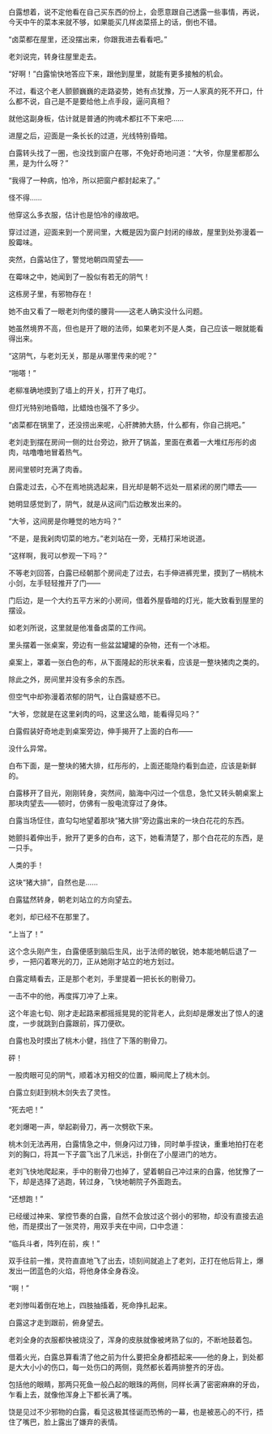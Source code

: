 白露想着，说不定他看在自己买东西的份上，会愿意跟自己透露一些事情，再说，今天中午的菜本来就不够，如果能买几样卤菜搭上的话，倒也不错。

“卤菜都在屋里，还没摆出来，你跟我进去看看吧。”

老刘说完，转身往屋里走去。

“好啊！”白露愉快地答应下来，跟他到屋里，就能有更多接触的机会。

不过，看这个老人颤颤巍巍的走路姿势，她有点犹豫，万一人家真的死不开口，什么都不说，自己是不是要给他上点手段，逼问真相？

就他这副身板，估计就是普通的拘魂术都扛不下来吧……

进屋之后，迎面是一条长长的过道，光线特别昏暗。

白露转头找了一圈，也没找到窗户在哪，不免好奇地问道：“大爷，你屋里都那么黑，是为什么呀？”

“我得了一种病，怕冷，所以把窗户都封起来了。”

怪不得……

他穿这么多衣服，估计也是怕冷的缘故吧。

穿过过道，迎面来到一个房间里，大概是因为窗户封闭的缘故，屋里到处弥漫着一股霉味。

突然，白露站住了，警觉地朝四周望去——

在霉味之中，她闻到了一股似有若无的阴气！

这栋房子里，有邪物存在！

她不由又看了一眼老刘佝偻的腰背——这老人确实没什么问题。

她虽然境界不高，但也是开了眼的法师，如果老刘不是人类，自己应该一眼就能看得出来。

“这阴气，与老刘无关，那是从哪里传来的呢？”

“啪嗒！”

老柳准确地摸到了墙上的开关，打开了电灯。

但灯光特别地昏暗，比蜡烛也强不了多少。

“卤菜都在锅里了，还没捞出来呢，心肝脾肺大肠，什么都有，你自己挑吧。”

老刘走到摆在房间一侧的灶台旁边，掀开了锅盖，里面在煮着一大堆红彤彤的卤肉，咕噜噜地冒着热气。

房间里顿时充满了肉香。

白露走过去，心不在焉地挑选起来，目光却是朝不远处一扇紧闭的房门瞟去——

她明显感觉到了，阴气，就是从这间门后边散发出来的。

“大爷，这间房是你睡觉的地方吗？”

“不是，是我剁肉切菜的地方。”老刘站在一旁，无精打采地说道。

“这样啊，我可以参观一下吗？”

不等老刘回答，白露已经朝那个房间走了过去，右手伸进裤兜里，摸到了一柄桃木小剑，左手轻轻推开了门——

门后边，是一个大约五平方米的小房间，借着外屋昏暗的灯光，能大致看到屋里的摆设。

如老刘所说，这里就是他准备卤菜的工作间。

里头摆着一张桌案，旁边有一些盆盆罐罐的杂物，还有一个冰柜。

桌案上，罩着一张白色的布，从下面隆起的形状来看，应该是一整块猪肉之类的。

除此之外，房间里并没有多余的东西。

但空气中却弥漫着浓郁的阴气，让白露疑惑不已。

“大爷，您就是在这里剁肉的吗，这里这么暗，能看得见吗？”

白露假装好奇地走到桌案旁边，伸手揭开了上面的白布——

没什么异常。

白布下面，是一整块的猪大排，红彤彤的，上面还能隐约看到血迹，应该是新鲜的。

白露移开了目光，刚刚转身，突然间，脑海中闪过一个信息，急忙又转头朝桌案上那块肉望去——顿时，仿佛有一股电流穿过了身体。

白露当场怔住，直勾勾地望着那块“猪大排”旁边露出来的一块白花花的东西。

她颤抖着伸出手，掀开了更多的白布，这下，她看清楚了，那个白花花的东西，是一只手。

人类的手！

这块“猪大排”，自然也是……

白露猛然转身，朝老刘站立的方向望去。

老刘，却已经不在那里了。

“上当了！”

这个念头刚产生，白露便感到脑后生风，出于法师的敏锐，她本能地朝后退了一步，一把闪着寒光的刀，正从她刚才站立的地方划过。

白露定睛看去，正是那个老刘，手里提着一把长长的剔骨刀。

一击不中的他，再度挥刀冲了上来。

这个年逾七旬、刚才走起路来都摇摇晃晃的驼背老人，此刻却是爆发出了惊人的速度，一步就跳到白露跟前，挥刀便砍。

白露也及时摸出了桃木小健，挡住了下落的剔骨刀。

砰！

一股肉眼可见的阴气，顺着冰刃相交的位置，瞬间爬上了桃木剑。

白露立刻赶到桃木剑失去了灵性。

“死去吧！”

老刘爆喝一声，举起剃骨刀，再一次劈砍下来。

桃木剑无法再用，白露情急之中，侧身闪过刀锋，同时单手捏诀，重重地拍打在老刘的胸口，将其一下子震飞出了几米远，扑倒在了小屋进门的地方。

老刘飞快地爬起来，手中的剔骨刀也掉了，望着朝自己冲过来的白露，他犹豫了一下，却是选择了逃跑，转过身，飞快地朝院子外面跑去。

“还想跑！”

已经缓过神来、掌控节奏的白露，自然不会放过这个弱小的邪物，却没有直接去追他，而是摸出了一张灵符，用双手夹在中间，口中念道：

“临兵斗者，阵列在前，疾！”

双手往前一推，灵符直直地飞了出去，顷刻间就追上了老刘，正打在他后背上，爆发出一团蓝色的火焰，将他身体全身吞没。

“啊！”

老刘惨叫着倒在地上，四肢抽搐着，死命挣扎起来。

白露这才走到跟前，俯身望去。

老刘全身的衣服都快被烧没了，浑身的皮肤就像被烤熟了似的，不断地鼓着包。

借着火光，白露总算看清了他之前为什么要把全身都捂起来——他的身上，到处都是大大小小的伤口，每一处伤口的两侧，竟然都长着两排整齐的牙齿。

包括他的眼睛，那两只死鱼一般凸起的眼珠的两侧，同样长满了密密麻麻的牙齿，乍看上去，就像他浑身上下都长满了嘴。

饶是见过不少邪物的白露，看见这极其怪诞而恐怖的一幕，也是被恶心的不行，捂住了嘴巴，脸上露出了嫌弃的表情。
